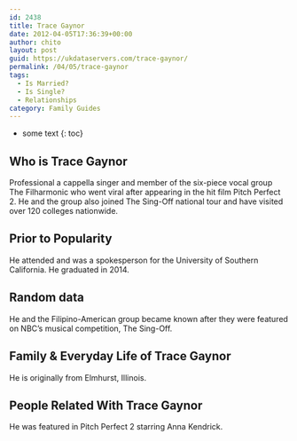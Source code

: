 ```yaml
---
id: 2438
title: Trace Gaynor
date: 2012-04-05T17:36:39+00:00
author: chito
layout: post
guid: https://ukdataservers.com/trace-gaynor/
permalink: /04/05/trace-gaynor
tags:
  - Is Married?
  - Is Single?
  - Relationships
category: Family Guides
---
```


* some text
{: toc}
          
          
## Who is  Trace Gaynor
                  
                  
                  
Professional a cappella singer and member of the six-piece vocal group The Filharmonic who went viral after appearing in the hit film Pitch Perfect 2. He and the group also joined The Sing-Off national tour and have visited over 120 colleges nationwide.
                  
                
                
                
## Prior to Popularity 
                  
                  
                  
He attended and was a spokesperson for the University of Southern California. He graduated in 2014.
                  
                
                
                
## Random data 
                  
                  
                  
He and the Filipino-American group became known after they were featured on NBC&#8217;s musical competition, The Sing-Off.
                  
                
                
                
## Family & Everyday Life of Trace Gaynor
                  
                  
                  
He is originally from Elmhurst, Illinois.
                  
                
                
                
## People Related With  Trace Gaynor
                  
                  
                  
He was featured in Pitch Perfect 2 starring Anna Kendrick.
                  
                
              
            
          
          
          
    
    
  
